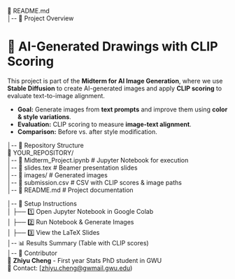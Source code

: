 📜 README.md  
│-- 📌 Project Overview
# 🚀 AI-Generated Drawings with CLIP Scoring

This project is part of the **Midterm for AI Image Generation**, where we use **Stable Diffusion** to create AI-generated images and apply **CLIP scoring** to evaluate text-to-image alignment.

- **Goal:** Generate images from **text prompts** and improve them using **color & style variations**.
- **Evaluation:** CLIP scoring to measure **image-text alignment**.
- **Comparison:** Before vs. after style modification.

│-- 📂 Repository Structure  
📁 YOUR_REPOSITORY/  
│-- 📜 Midterm_Project.ipynb   # Jupyter Notebook for execution  
│-- 📜 slides.tex              # Beamer presentation slides  
│-- 📂 images/                 # Generated images  
│-- 📜 submission.csv          # CSV with CLIP scores & image paths  
│-- 📜 README.md               # Project documentation  

│-- 🔧 Setup Instructions  
│   ├── 1️⃣ Open Jupyter Notebook in Google Colab  
│   ├── 2️⃣ Run Notebook & Generate Images  
│   ├── 3️⃣ View the LaTeX Slides  
│-- 📊 Results Summary (Table with CLIP scores)  
│-- 🙌 Contributor  
👤 **Zhiyu Cheng** - First year Stats PhD student in GWU  
📧 Contact: [zhiyu.cheng@gwmail.gwu.edu)
